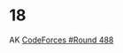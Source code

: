 # 18
AK [CodeForces #Round](http://codeforces.com/contest/994)[ ](http://pro.leanote.com/?key=%23Round488)[488](http://codeforces.com/contest/994)

